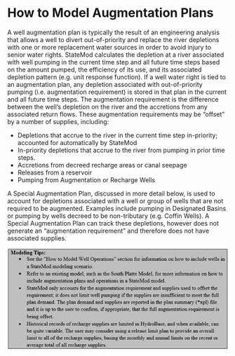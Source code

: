 # How to Model Augmentation Plans #

A well augmentation plan is typically the result of an engineering analysis that allows a well to divert 
out-of-priority and replace the river depletions with one or more replacement water sources in order to 
avoid injury to senior water rights. StateMod calculates the depletion at a river associated with well 
pumping in the current time step and all future time steps based on the amount pumped, the efficiency of 
its use, and its associated depletion pattern (e.g. unit response function). If a well water right is tied 
to an augmentation plan, any depletion associated with out-of-priority pumping (i.e. augmentation requirement) 
is stored in that plan in the current and all future time steps. The augmentation requirement is the 
difference between the well’s depletion on the river and the accretions from any associated return flows. 
These augmentation requirements may be “offset” by a number of supplies, including:

* Depletions that accrue to the river in the current time step in-priority; accounted for automatically by StateMod 
* In-priority depletions that accrue to the river from pumping in prior time steps. 
* Accretions from decreed recharge areas or canal seepage 
* Releases from a reservoir 
* Pumping from Augmentation or Recharge Wells 

A Special Augmentation Plan, discussed in more detail below, is used to account for depletions associated with a 
well or group of wells that are not required to be augmented. Examples include pumping in Designated Basins or 
pumping by wells decreed to be non-tributary (e.g. Coffin Wells). A Special Augmentation Plan can track these 
depletions, however does not generate an “augmentation requirement” and therefore does not have associated 
supplies.

<a name="modelingtip11"></a>
![modelingtip11](modelingtip11.PNG)